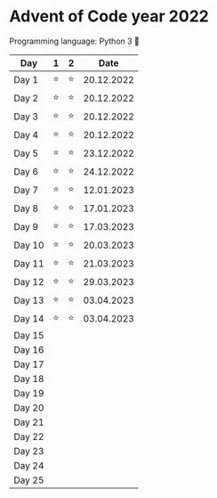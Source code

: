 # Advent of Code year 2022

Programming language: Python 3 &#128013;

| Day    | 1        | 2        | Date       |
|--------|----------|----------|------------|
| Day 1  | &#11088; | &#11088; | 20.12.2022 |
| Day 2  | &#11088; | &#11088; | 20.12.2022 |
| Day 3  | &#11088; | &#11088; | 20.12.2022 |
| Day 4  | &#11088; | &#11088; | 20.12.2022 |
| Day 5  | &#11088; | &#11088; | 23.12.2022 |
| Day 6  | &#11088; | &#11088; | 24.12.2022 |
| Day 7  | &#11088; | &#11088; | 12.01.2023 |
| Day 8  | &#11088; | &#11088; | 17.01.2023 |
| Day 9  | &#11088; | &#11088; | 17.03.2023 |
| Day 10 | &#11088; | &#11088; | 20.03.2023 |
| Day 11 | &#11088; | &#11088; | 21.03.2023 |
| Day 12 | &#11088; | &#11088; | 29.03.2023 |
| Day 13 | &#11088; | &#11088; | 03.04.2023 |
| Day 14 | &#11088; | &#11088; | 03.04.2023 |
| Day 15 |          |          |            |
| Day 16 |          |          |            |
| Day 17 |          |          |            |
| Day 18 |          |          |            |
| Day 19 |          |          |            |
| Day 20 |          |          |            |
| Day 21 |          |          |            |
| Day 22 |          |          |            |
| Day 23 |          |          |            |
| Day 24 |          |          |            |
| Day 25 |          |          |            |
